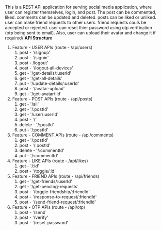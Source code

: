 This is a REST API application for serving social media application, where user can register themselves, login, and post. The post can be commented, liked. comments can be updated and deleted. posts can be liked or unliked. user can make friend requests to other users. friend requests couls be accepted or rejected. user can reset thier password using otp verification (otp being sent to email). Also, user can upload their avatar and change it if required/
**API Structure**
1. Feature - USER
   APIs (route - /api/users)
   1. post - '/signup'
   2. post - '/signin'
   3. post - /logout'
   4. post - '/logout-all-devices'
   5. get - '/get-details/:userId'
   6. get - '/get-all-details'
   7. put - '/update-details/:userId'
   8. post - '/avatar-upload'
   9. get - '/get-avatar/:id'
2. Feature - POST
   APIs (route - /api/posts)
   1. get - '/all'
   2. get - '/:postId'
   3. get - '/user/:userId'
   4. post - '/'
   5. delete - '/:postId'
   6. put - '/:postId'
3. Feature - COMMENT
   APIs (route - /api/comments)
   1. get - '/:postId'
   2. post - '/:postId'
   3. delete - '/:commentId'
   4. put - '/:commentId'
4. Feature - LIKE
   APIs (route - /api/likes)
   1. get - '/:id'
   2. post - '/toggle/:id'
5. Feature - FRIEND
   APIs (route - /api/friends)
   1. get - '/get-friends/:userId'
   2. get - '/get-pending-requests'
   3. post - '/toggle-friendship/:friendId'
   4. post - '/response-to-request/:friendId'
   5. post - '/send-friend-request/:friendId'
6. Feature - OTP
   APIs (route - /api/otp)
   1. post - '/send'
   2. post - '/verify'
   3. post - '/reset-password'

